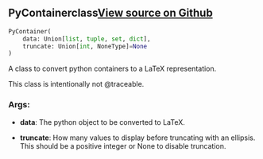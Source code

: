 ## PyContainer<span class="tag">class</span><a class="sourcelink" href=https://github.com/fastestimator/fastestimator/blob/r1.2/fastestimator/util/latex_util.py/#L39-L65>View source on Github</a>
```python
PyContainer(
	data: Union[list, tuple, set, dict],
	truncate: Union[int, NoneType]=None
)
```
A class to convert python containers to a LaTeX representation.

This class is intentionally not @traceable.


<h3>Args:</h3>


* **data**: The python object to be converted to LaTeX.

* **truncate**: How many values to display before truncating with an ellipsis. This should be a positive integer or None to disable truncation.

